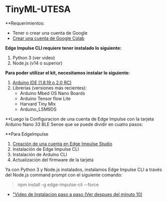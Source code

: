 # TinyML-UTESA

**Requerimientos:
 
- Tener o crear una cuenta de Google
- [Crear una cuenta de Google Colab](https://colab.research.google.com/)

**Edge Impulse CLI requiere tener instalado lo siguiente:**

1. Python 3 (ver video)
2. Node.js (v14 o superior)

**Para poder utilizar el kit, necesitamos instalar lo siguiente:**
1. [Arduino IDE (1.8.19 o 2.0 RC)](https://www.arduino.cc/en/software)
2. Librerías (versiones más recientes):
    - Arduino Mbed OS Nano Boards
    - Arduino Tensor flow Lite
    - Harvard Tiny MIx
    - Arduino_LSM9DS

**Luego la Configuracion de una cuenta de Edge Impulse con la tarjeta Arduino Nano 33 BLE Sense que se
puede dividir en cuatro pasos:



**Para EdgeImpulse

1. [Creación de una cuenta en Edge Impulse Studio](https://www.edgeimpulse.com/)
2. Instalación de Edge Impulse CLI 
3. Instalación de Arduino CLI
4. Actualización del firmware de la tarjeta


Ya con Python 3 y Node.js instalados, instalamos Edge Impulse CLI a través del
Node.js command prompt con el siguiente comando:
> npm install -g edge-impulse-cli --force

+ ["Video de Instalacion paso a paso (Ver despues del minuto 10)](https://www.youtube.com/watch?v=zXL2RrBrslI)
